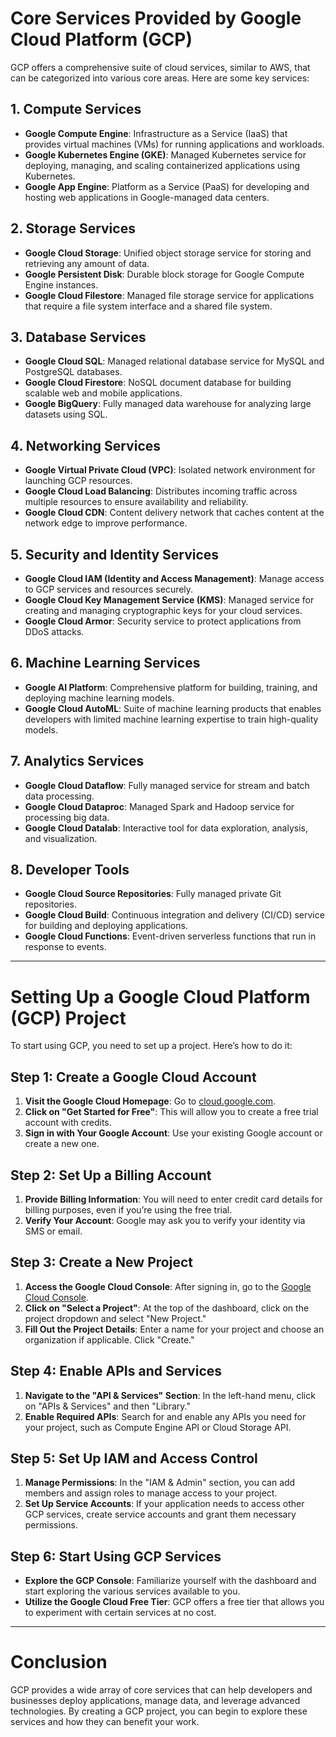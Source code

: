 # Core Services Provided by Google Cloud Platform (GCP)

GCP offers a comprehensive suite of cloud services, similar to AWS, that can be categorized into various core areas. Here are some key services:

## 1. Compute Services

- **Google Compute Engine**: Infrastructure as a Service (IaaS) that provides virtual machines (VMs) for running applications and workloads.
- **Google Kubernetes Engine (GKE)**: Managed Kubernetes service for deploying, managing, and scaling containerized applications using Kubernetes.
- **Google App Engine**: Platform as a Service (PaaS) for developing and hosting web applications in Google-managed data centers.

## 2. Storage Services

- **Google Cloud Storage**: Unified object storage service for storing and retrieving any amount of data.
- **Google Persistent Disk**: Durable block storage for Google Compute Engine instances.
- **Google Cloud Filestore**: Managed file storage service for applications that require a file system interface and a shared file system.

## 3. Database Services

- **Google Cloud SQL**: Managed relational database service for MySQL and PostgreSQL databases.
- **Google Cloud Firestore**: NoSQL document database for building scalable web and mobile applications.
- **Google BigQuery**: Fully managed data warehouse for analyzing large datasets using SQL.

## 4. Networking Services

- **Google Virtual Private Cloud (VPC)**: Isolated network environment for launching GCP resources.
- **Google Cloud Load Balancing**: Distributes incoming traffic across multiple resources to ensure availability and reliability.
- **Google Cloud CDN**: Content delivery network that caches content at the network edge to improve performance.

## 5. Security and Identity Services

- **Google Cloud IAM (Identity and Access Management)**: Manage access to GCP services and resources securely.
- **Google Cloud Key Management Service (KMS)**: Managed service for creating and managing cryptographic keys for your cloud services.
- **Google Cloud Armor**: Security service to protect applications from DDoS attacks.

## 6. Machine Learning Services

- **Google AI Platform**: Comprehensive platform for building, training, and deploying machine learning models.
- **Google Cloud AutoML**: Suite of machine learning products that enables developers with limited machine learning expertise to train high-quality models.

## 7. Analytics Services

- **Google Cloud Dataflow**: Fully managed service for stream and batch data processing.
- **Google Cloud Dataproc**: Managed Spark and Hadoop service for processing big data.
- **Google Cloud Datalab**: Interactive tool for data exploration, analysis, and visualization.

## 8. Developer Tools

- **Google Cloud Source Repositories**: Fully managed private Git repositories.
- **Google Cloud Build**: Continuous integration and delivery (CI/CD) service for building and deploying applications.
- **Google Cloud Functions**: Event-driven serverless functions that run in response to events.

---

# Setting Up a Google Cloud Platform (GCP) Project

To start using GCP, you need to set up a project. Here’s how to do it:

## Step 1: Create a Google Cloud Account

1. **Visit the Google Cloud Homepage**: Go to [cloud.google.com](https://cloud.google.com).
2. **Click on "Get Started for Free"**: This will allow you to create a free trial account with credits.
3. **Sign in with Your Google Account**: Use your existing Google account or create a new one.

## Step 2: Set Up a Billing Account

1. **Provide Billing Information**: You will need to enter credit card details for billing purposes, even if you’re using the free trial.
2. **Verify Your Account**: Google may ask you to verify your identity via SMS or email.

## Step 3: Create a New Project

1. **Access the Google Cloud Console**: After signing in, go to the [Google Cloud Console](https://console.cloud.google.com/).
2. **Click on "Select a Project"**: At the top of the dashboard, click on the project dropdown and select "New Project."
3. **Fill Out the Project Details**: Enter a name for your project and choose an organization if applicable. Click "Create."

## Step 4: Enable APIs and Services

1. **Navigate to the "API & Services" Section**: In the left-hand menu, click on "APIs & Services" and then "Library."
2. **Enable Required APIs**: Search for and enable any APIs you need for your project, such as Compute Engine API or Cloud Storage API.

## Step 5: Set Up IAM and Access Control

1. **Manage Permissions**: In the "IAM & Admin" section, you can add members and assign roles to manage access to your project.
2. **Set Up Service Accounts**: If your application needs to access other GCP services, create service accounts and grant them necessary permissions.

## Step 6: Start Using GCP Services

- **Explore the GCP Console**: Familiarize yourself with the dashboard and start exploring the various services available to you.
- **Utilize the Google Cloud Free Tier**: GCP offers a free tier that allows you to experiment with certain services at no cost.

---

# Conclusion

GCP provides a wide array of core services that can help developers and businesses deploy applications, manage data, and leverage advanced technologies. By creating a GCP project, you can begin to explore these services and how they can benefit your work.
